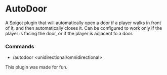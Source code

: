 # AutoDoor
A Spigot plugin that will automatically open a door if a player walks in front of it, and then automatically closes it.
Can be configured to work only if the player is facing the door, or if the player is adjacent to a door.

### Commands
- /autodoor \<unidirectional/omnidirectional>

This plugin was made for fun.
